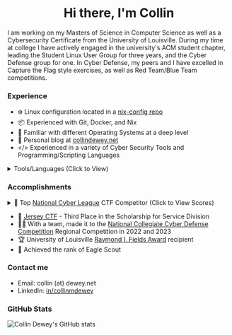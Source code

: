 <h1 align="center">Hi there, I'm Collin</h1>

I am working on my Masters of Science in Computer Science as well as a Cybersecurity Certificate from the University of Louisville.
During my time at college I have actively engaged in the university's ACM student chapter, leading the Student Linux User Group for three years, and the Cyber Defense group for one.
In Cyber Defense, my peers and I have excelled in Capture the Flag style exercises, as well as Red Team/Blue Team competitions.

### Experience
- ❄️ Linux configuration located in a [nix-config repo](https://github.com/CollinDewey/nix-config)
- 📦 Experienced with Git, Docker, and Nix
- 🐧 Familiar with different Operating Systems at a deep level
- 📖 Personal blog at [collindewey.net](https://collindewey.net/)
- </> Experienced in a variety of Cyber Security Tools and Programming/Scripting Languages
<details><summary>Tools/Languages (Click to View)</summary>

  - Programming: C, C++, Java, Python 3, Javascript, SQL
  - Scripting: Bash/Zsh, Powershell, Lua
  - Formatting: HTML, CSS, Markdown
  - Packaging: Docker, Nix
  - Linux: NixOS, Kali, Ubuntu/Debian, Arch, RHEL/CentOS/Fedora, SystemD
  - Source Control: Git, GitHub, GitHub Actions
  - Cybersecurity: Digital Forensics, Network Packet Analysis (Wireshark), hashcat, Burp Suite, etc.
</details>


### Accomplishments

<details>
  <summary>🏅 Top <a href="https://cyberskyline.com/events/ncl/info">National Cyber League</a> CTF Competitor (Click to View Scores)</summary>
  <ul>
    <b>Individual:</b>
    <li>3<sup>rd</sup> / 602 - Spring 2025 (Experienced Division)</li>
    <li>15<sup>th</sup> / 688 - <a href="https://cyberskyline.com/report/FKN90NBBE9V7">Fall 2024</a> (Experienced Division)</li>
    <li>7<sup>th</sup> / 7406 - <a href="https://cyberskyline.com/report/A3P98W8NBN5G">Spring 2024</a></li>
    <li>17<sup>th</sup> / 7879 - <a href="https://cyberskyline.com/report/X61A1YJP1AXG">Fall 2023</a></li>
    <li>24<sup>th</sup> / 6675 - <a href="https://cyberskyline.com/report/FHXANT5RYA63">Fall 2022</a></li>
    <li>91<sup>st</sup> / 6480 - <a href="https://cyberskyline.com/report/PJ8CXA11K9DX">Fall 2021</a></li>
  </ul>
  <ul>
    <b>Team:</b>
    <li>12<sup>th</sup> / 534 - <a href="https://cyberskyline.com/report/7HNVVVPFXCQ8">Spring 2024</a> (Experienced Division)</li>
    <li>11<sup>th</sup> / 4672 - <a href="https://cyberskyline.com/report/48E67EVGQT6C">Fall 2023</a></li>
  </ul>
</details>

- 🎩 [Jersey CTF](https://jerseyctf.com/) - Third Place in the Scholarship for Service Division
- 👨‍💻 With a team, made it to the [National Collegiate Cyber Defense Competition](https://www.nationalccdc.org/) Regional Competition in 2022 and 2023
- 🏆 University of Louisville [Raymond I. Fields Award](https://web.archive.org/web/20230522163630/https://engineering.louisville.edu/about/ourstudents/honorsawards/) recipient
- 🦅 Achieved the rank of Eagle Scout

### Contact me
- Email: collin (at) dewey.net
- LinkedIn: [in/collinmdewey](https://www.linkedin.com/in/collinmdewey/)


### GitHub Stats

![Collin Dewey's GitHub stats](https://github-readme-stats.vercel.app/api?username=CollinDewey&show_icons=true&theme=transparent)
